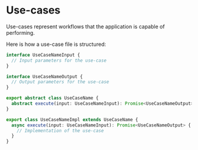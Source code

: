 # Use-cases

Use-cases represent workflows that the application is capable of performing.

Here is how a use-case file is structured:

```ts
interface UseCaseNameInput {
  // Input parameters for the use-case
}

interface UseCaseNameOutput {
  // Output parameters for the use-case
}

export abstract class UseCaseName {
  abstract execute(input: UseCaseNameInput): Promise<UseCaseNameOutput>;
}

export class UseCaseNameImpl extends UseCaseName {
  async execute(input: UseCaseNameInput): Promise<UseCaseNameOutput> {
    // Implementation of the use-case
  }
}
```
